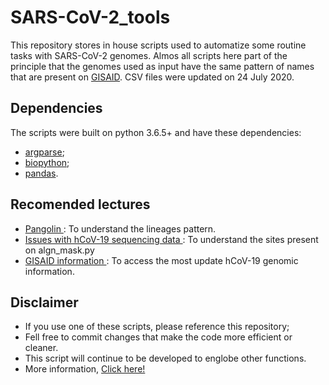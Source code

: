# SARS-CoV-2_tools

This repository stores in house scripts used to automatize some routine tasks with SARS-CoV-2 genomes. Almos all scripts here part of the principle that the genomes used as input have the same pattern of names that are present on [GISAID](https://www.gisaid.org/). CSV files were updated on 24 July 2020.

## Dependencies

The scripts were built on python 3.6.5+ and have these dependencies:

- [argparse](https://docs.python.org/3/library/argparse.html);
- [biopython](https://biopython.org/);
- [pandas](https://pandas.pydata.org/).

## Recomended lectures
- [Pangolin ](https://github.com/cov-lineages/pangolin): To understand the lineages pattern.
- [Issues with hCoV-19 sequencing data ](https://virological.org/t/issues-with-sars-cov-2-sequencing-data/473): To understand the sites present on algn_mask.py
- [GISAID information ](https://www.gisaid.org/): To access the most update hCoV-19 genomic information.

## Disclaimer
- If you use one of these scripts, please reference this repository;
- Fell free to commit changes that make the code more efficient or cleaner.
- This script will continue to be developed to englobe other functions.
- More information, [Click here!](https://dezordi.github.io/)
